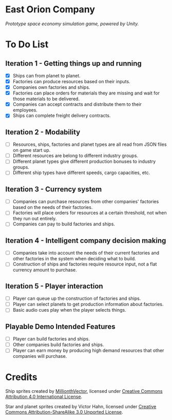 # East Orion Company
*Prototype space economy simulation game, powered by Unity.*

# To Do List
## Iteration 1 - Getting things up and running
 - [x] Ships can from planet to planet.
 - [x] Factories can produce resources based on their inputs.
 - [x] Companies own factories and ships.
 - [x] Factories can place orders for materials they are missing and wait for those materials to be delivered.
 - [x] Companies can accept contracts and distribute them to their employees.
 - [x] Ships can complete freight delivery contracts.

## Iteration 2 - Modability
 - [ ] Resources, ships, factories and planet types are all read from JSON files on game start up.
 - [ ] Different resources are belong to different industry groups.
 - [ ] Different planet types give different production bonuses to industry groups.
 - [ ] Different ship types have different speeds, cargo capacities, etc.

## Iteration 3 - Currency system
 - [ ] Companies can purchase resources from other companies' factories based on the needs of their factories.
 - [ ] Factories will place orders for resources at a certain threshold, not when they run out entirely.
 - [ ] Companies can pay to build factories and ships.

## Iteration 4 - Intelligent company decision making
 - [ ] Companies take into account the needs of their current factories and other factories in the system when deciding what to build.
 - [ ] Construction of ships and factories require resource input, not a flat currency amount to purchase.

## Iteration 5 - Player interaction
 - [ ] Player can queue up the construction of factories and ships.
 - [ ] Player can select planets to get production information about factories.
 - [ ] Basic audio cues play when the player selects things.

## Playable Demo Intended Features
 - [ ] Player can build factories and ships.
 - [ ] Other companies build factories and ships.
 - [ ] Player can earn money by producing high demand resources that other companies will purchase.

# Credits
Ship sprites created by [MillionthVector](http://millionthvector.blogspot.com.au), licensed under [Creative Commons Attribution 4.0 International License](https://creativecommons.org/licenses/by/4.0/#).

Star and planet sprites created by Victor Hahn, licensed under [Creative Commons Attribution-ShareAlike 3.0 Unported License](https://creativecommons.org/licenses/by-sa/3.0/).
